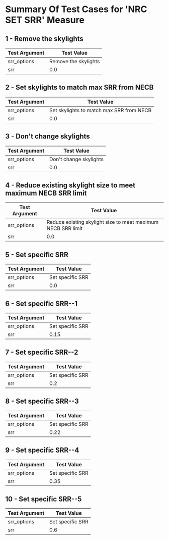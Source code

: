# Summary Of Test Cases for 'NRC SET SRR' Measure
 
## 1 - Remove the skylights
| Test Argument | Test Value |
| ------------- | ---------- |
| srr_options |Remove the skylights |
| srr |0.0 |
 
## 2 - Set skylights to match max SRR from NECB
| Test Argument | Test Value |
| ------------- | ---------- |
| srr_options |Set skylights to match max SRR from NECB |
| srr |0.0 |
 
## 3 - Don't change skylights
| Test Argument | Test Value |
| ------------- | ---------- |
| srr_options |Don't change skylights |
| srr |0.0 |
 
## 4 - Reduce existing skylight size to meet maximum NECB SRR limit
| Test Argument | Test Value |
| ------------- | ---------- |
| srr_options |Reduce existing skylight size to meet maximum NECB SRR limit |
| srr |0.0 |
 
## 5 - Set specific SRR
| Test Argument | Test Value |
| ------------- | ---------- |
| srr_options |Set specific SRR |
| srr |0.0 |
 
## 6 - Set specific SRR--1
| Test Argument | Test Value |
| ------------- | ---------- |
| srr_options |Set specific SRR |
| srr |0.15 |
 
## 7 - Set specific SRR--2
| Test Argument | Test Value |
| ------------- | ---------- |
| srr_options |Set specific SRR |
| srr |0.2 |
 
## 8 - Set specific SRR--3
| Test Argument | Test Value |
| ------------- | ---------- |
| srr_options |Set specific SRR |
| srr |0.22 |
 
## 9 - Set specific SRR--4
| Test Argument | Test Value |
| ------------- | ---------- |
| srr_options |Set specific SRR |
| srr |0.35 |
 
## 10 - Set specific SRR--5
| Test Argument | Test Value |
| ------------- | ---------- |
| srr_options |Set specific SRR |
| srr |0.6 |
 
